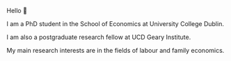 Hello 👋

I am a PhD student in the School of Economics at University College Dublin.

I am also a postgraduate research fellow at UCD Geary Institute.

My main research interests are in the fields of labour and family economics.
